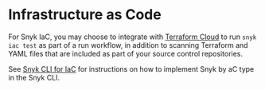 # Infrastructure as Code

For Snyk IaC, you may choose to integrate with [Terraform Cloud](../../../scm-ide-and-ci-cd-workflow-and-integrations/snyk-ci-cd-integrations/terraform-cloud-integration-for-snyk-iac-using-run-tasks/how-to-use-the-terraform-cloud-integration-for-iac.md) to run `snyk iac test` as part of a run workflow, in addition to scanning Terraform and YAML files that are included as part of your source control repositories.

See [Snyk CLI for IaC](../../../snyk-cli/scan-and-maintain-projects-using-the-cli/snyk-cli-for-iac/) for instructions on how to implement Snyk by aC type in the Snyk CLI.

